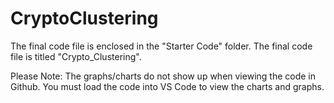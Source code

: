 # CryptoClustering

The final code file is enclosed in the "Starter Code" folder. The final code file is titled "Crypto_Clustering". 

Please Note: The graphs/charts do not show up when viewing the code in Github. You must load the code into VS Code to view the charts and graphs. 